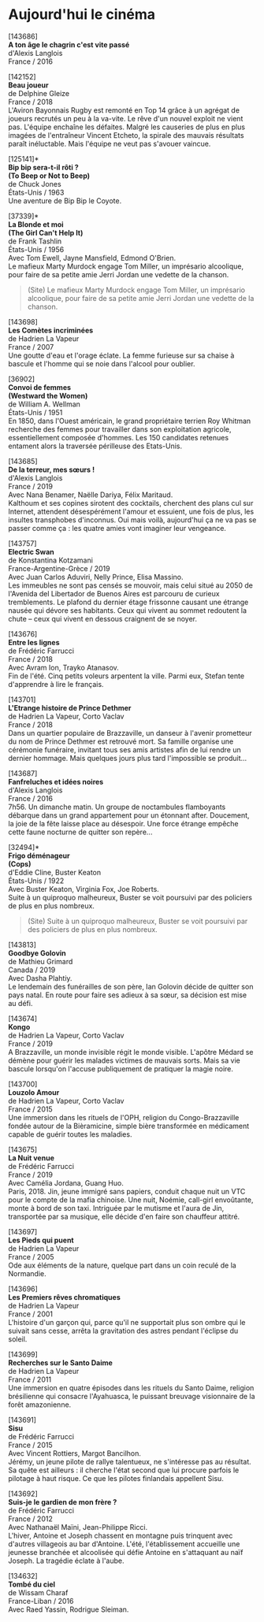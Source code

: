 # Aujourd'hui le cinéma

[143686]  
**A ton âge le chagrin c'est vite passé**  
d'Alexis Langlois  
France / 2016

[142152]  
**Beau joueur**  
de Delphine Gleize  
France / 2018  
L'Aviron Bayonnais Rugby est remonté en Top 14 grâce à un agrégat de joueurs recrutés un peu à la va-vite. Le rêve d'un nouvel exploit ne vient pas. L'équipe enchaîne les défaites. Malgré les causeries de plus en plus imagées de l'entraîneur Vincent Etcheto, la spirale des mauvais résultats paraît inéluctable. Mais l'équipe ne veut pas s'avouer vaincue.

[125141]*  
**Bip bip sera-t-il rôti ?**  
**(To Beep or Not to Beep)**  
de Chuck Jones  
États-Unis / 1963  
Une aventure de Bip Bip le Coyote.

[37339]*  
**La Blonde et moi**  
**(The Girl Can't Help It)**  
de Frank Tashlin  
États-Unis / 1956  
Avec Tom Ewell, Jayne Mansfield, Edmond O'Brien.  
Le mafieux Marty Murdock engage Tom Miller, un imprésario alcoolique, pour faire de sa petite amie Jerri Jordan une vedette de la chanson.

> (Site) Le mafieux Marty Murdock engage Tom Miller, un imprésario alcoolique, pour faire de sa petite amie Jerri Jordan une vedette de la chanson.

[143698]  
**Les Comètes incriminées**  
de Hadrien La Vapeur  
France / 2007  
Une goutte d'eau et l'orage éclate. La femme furieuse sur sa chaise à bascule et l'homme qui se noie dans l'alcool pour oublier.

[36902]  
**Convoi de femmes**  
**(Westward the Women)**  
de William A. Wellman  
États-Unis / 1951  
En 1850, dans l'Ouest américain, le grand propriétaire terrien Roy Whitman recherche des femmes pour travailler dans son exploitation agricole, essentiellement composée d'hommes. Les 150 candidates retenues entament alors la traversée périlleuse des Etats-Unis.

[143685]  
**De la terreur, mes sœurs !**  
d'Alexis Langlois  
France / 2019  
Avec Nana Benamer, Naëlle Dariya, Félix Maritaud.  
Kalthoum et ses copines sirotent des cocktails, cherchent des plans cul sur Internet, attendent désespérément l'amour et essuient, une fois de plus, les insultes transphobes d'inconnus. Oui mais voilà, aujourd'hui ça ne va pas se passer comme ça : les quatre amies vont imaginer leur vengeance.

[143757]  
**Electric Swan**  
de Konstantina Kotzamani  
France-Argentine-Grèce / 2019  
Avec Juan Carlos Aduviri, Nelly Prince, Elisa Massino.  
Les immeubles ne sont pas censés se mouvoir, mais celui situé au 2050 de l'Avenida del Libertador de Buenos Aires est parcouru de curieux tremblements. Le plafond du dernier étage frissonne causant une étrange nausée qui dévore ses habitants. Ceux qui vivent au sommet redoutent la chute – ceux qui vivent en dessous craignent de se noyer.

[143676]  
**Entre les lignes**  
de Frédéric Farrucci  
France / 2018  
Avec Avram Ion, Trayko Atanasov.  
Fin de l'été. Cinq petits voleurs arpentent la ville. Parmi eux, Stefan tente d'apprendre à lire le français.

[143701]  
**L'Etrange histoire de Prince Dethmer**  
de Hadrien La Vapeur, Corto Vaclav  
France / 2018  
Dans un quartier populaire de Brazzaville, un danseur à l'avenir prometteur du nom de Prince Dethmer est retrouvé mort. Sa famille organise une cérémonie funéraire, invitant tous ses amis artistes afin de lui rendre un dernier hommage. Mais quelques jours plus tard l'impossible se produit...

[143687]  
**Fanfreluches et idées noires**  
d'Alexis Langlois  
France / 2016  
7h56. Un dimanche matin. Un groupe de noctambules flamboyants débarque dans un grand appartement pour un étonnant after. Doucement, la joie de la fête laisse place au désespoir. Une force étrange empêche cette faune nocturne de quitter son repère...

[32494]*  
**Frigo déménageur**  
**(Cops)**  
d'Eddie Cline, Buster Keaton  
États-Unis / 1922  
Avec Buster Keaton, Virginia Fox, Joe Roberts.  
Suite à un quiproquo malheureux, Buster se voit poursuivi par des policiers de plus en plus nombreux.

> (Site) Suite à un quiproquo malheureux, Buster se voit poursuivi par des policiers de plus en plus nombreux.

[143813]  
**Goodbye Golovin**  
de Mathieu Grimard  
Canada / 2019  
Avec Dasha Plahtiy.  
Le lendemain des funérailles de son père, Ian Golovin décide de quitter son pays natal. En route pour faire ses adieux à sa sœur, sa décision est mise au défi.

[143674]  
**Kongo**  
de Hadrien La Vapeur, Corto Vaclav  
France / 2019  
A Brazzaville, un monde invisible régit le monde visible. L'apôtre Médard se démène pour guérir les malades victimes de mauvais sorts. Mais sa vie bascule lorsqu'on l'accuse publiquement de pratiquer la magie noire.

[143700]  
**Louzolo Amour**  
de Hadrien La Vapeur, Corto Vaclav  
France / 2015  
Une immersion dans les rituels de l'OPH, religion du Congo-Brazzaville fondée autour de la Bièramicine, simple bière transformée en médicament capable de guérir toutes les maladies.

[143675]  
**La Nuit venue**  
de Frédéric Farrucci  
France / 2019  
Avec Camélia Jordana, Guang Huo.  
Paris, 2018. Jin, jeune immigré sans papiers, conduit chaque nuit un VTC pour le compte de la mafia chinoise. Une nuit, Noémie, call-girl envoûtante, monte à bord de son taxi. Intriguée par le mutisme et l'aura de Jin, transportée par sa musique, elle décide d'en faire son chauffeur attitré.

[143697]  
**Les Pieds qui puent**  
de Hadrien La Vapeur  
France / 2005  
Ode aux éléments de la nature, quelque part dans un coin reculé de la Normandie.

[143696]  
**Les Premiers rêves chromatiques**  
de Hadrien La Vapeur  
France / 2001  
L'histoire d'un garçon qui, parce qu'il ne supportait plus son ombre qui le suivait sans cesse, arrêta la gravitation des astres pendant l'éclipse du soleil.

[143699]  
**Recherches sur le Santo Daime**  
de Hadrien La Vapeur  
France / 2011  
Une immersion en quatre épisodes dans les rituels du Santo Daime, religion brésilienne qui consacre l'Ayahuasca, le puissant breuvage visionnaire de la forêt amazonienne.

[143691]  
**Sisu**  
de Frédéric Farrucci  
France / 2015  
Avec Vincent Rottiers, Margot Bancilhon.  
Jérémy, un jeune pilote de rallye talentueux, ne s'intéresse pas au résultat. Sa quête est ailleurs : il cherche l'état second que lui procure parfois le pilotage à haut risque. Ce que les pilotes finlandais appellent Sisu.

[143692]  
**Suis-je le gardien de mon frère ?**  
de Frédéric Farrucci  
France / 2012  
Avec Nathanaël Maïni, Jean-Philippe Ricci.  
L'hiver, Antoine et Joseph chassent en montagne puis trinquent avec d'autres villageois au bar d'Antoine. L'été, l'établissement accueille une jeunesse branchée et alcoolisée qui défie Antoine en s'attaquant au naïf Joseph. La tragédie éclate à l'aube.

[134632]  
**Tombé du ciel**  
de Wissam Charaf  
France-Liban / 2016  
Avec Raed Yassin, Rodrigue Sleiman.

